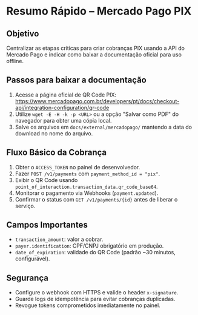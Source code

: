 # Resumo Rápido – Mercado Pago PIX

## Objetivo
Centralizar as etapas críticas para criar cobranças PIX usando a API do Mercado Pago e indicar como baixar a documentação oficial para uso offline.

## Passos para baixar a documentação
1. Acesse a página oficial de QR Code PIX: https://www.mercadopago.com.br/developers/pt/docs/checkout-api/integration-configuration/qr-code
2. Utilize `wget -E -H -k -p <URL>` ou a opção "Salvar como PDF" do navegador para obter uma cópia local.
3. Salve os arquivos em `docs/external/mercadopago/` mantendo a data do download no nome do arquivo.

## Fluxo Básico da Cobrança
1. Obter o `ACCESS_TOKEN` no painel de desenvolvedor.
2. Fazer `POST /v1/payments` com `payment_method_id = "pix"`.
3. Exibir o QR Code usando `point_of_interaction.transaction_data.qr_code_base64`.
4. Monitorar o pagamento via Webhooks (`payment.updated`).
5. Confirmar o status com `GET /v1/payments/{id}` antes de liberar o serviço.

## Campos Importantes
- `transaction_amount`: valor a cobrar.
- `payer.identification`: CPF/CNPJ obrigatório em produção.
- `date_of_expiration`: validade do QR Code (padrão ~30 minutos, configurável).

## Segurança
- Configure o webhook com HTTPS e valide o header `x-signature`.
- Guarde logs de idempotência para evitar cobranças duplicadas.
- Revogue tokens comprometidos imediatamente no painel.
